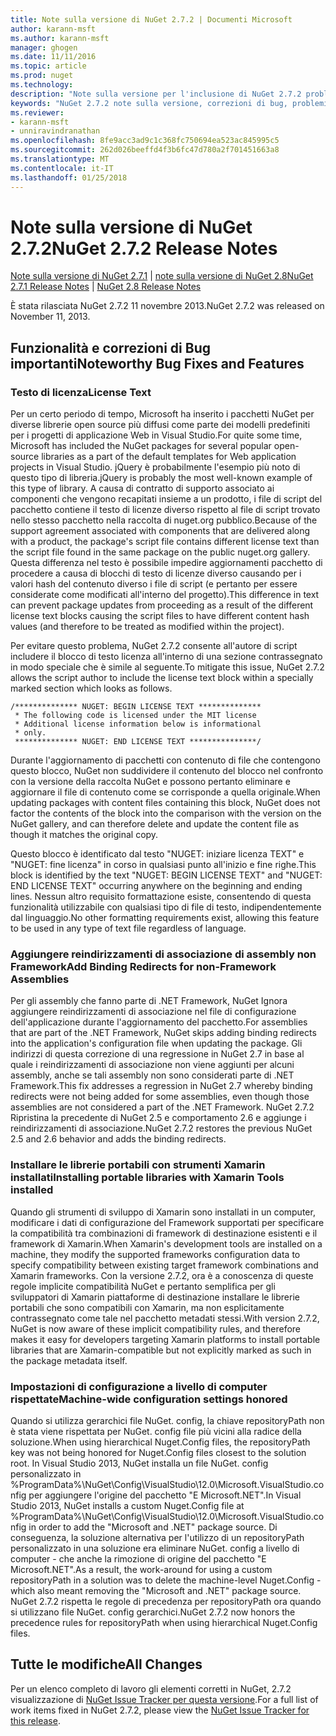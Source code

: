 ```yaml
---
title: Note sulla versione di NuGet 2.7.2 | Documenti Microsoft
author: karann-msft
ms.author: karann-msft
manager: ghogen
ms.date: 11/11/2016
ms.topic: article
ms.prod: nuget
ms.technology: 
description: "Note sulla versione per l'inclusione di NuGet 2.7.2 problemi noti, correzioni di bug, le funzionalità aggiunte e dcr."
keywords: "NuGet 2.7.2 note sulla versione, correzioni di bug, problemi noti, aggiunta di funzionalità, eseguire"
ms.reviewer:
- karann-msft
- unniravindranathan
ms.openlocfilehash: 8fe9acc3ad9c1c368fc750694ea523ac845995c5
ms.sourcegitcommit: 262d026beeffd4f3b6fc47d780a2f701451663a8
ms.translationtype: MT
ms.contentlocale: it-IT
ms.lasthandoff: 01/25/2018
---
```

# <a name="nuget-272-release-notes"></a><span data-ttu-id="5323e-104">Note sulla versione di NuGet 2.7.2</span><span class="sxs-lookup"><span data-stu-id="5323e-104">NuGet 2.7.2 Release Notes</span></span>

<span data-ttu-id="5323e-105">[Note sulla versione di NuGet 2.7.1](../release-notes/nuget-2.7.1.md) | [note sulla versione di NuGet 2.8](../release-notes/nuget-2.8.md)</span><span class="sxs-lookup"><span data-stu-id="5323e-105">[NuGet 2.7.1 Release Notes](../release-notes/nuget-2.7.1.md) | [NuGet 2.8 Release Notes](../release-notes/nuget-2.8.md)</span></span>

<span data-ttu-id="5323e-106">È stata rilasciata NuGet 2.7.2 11 novembre 2013.</span><span class="sxs-lookup"><span data-stu-id="5323e-106">NuGet 2.7.2 was released on November 11, 2013.</span></span>

## <a name="noteworthy-bug-fixes-and-features"></a><span data-ttu-id="5323e-107">Funzionalità e correzioni di Bug importanti</span><span class="sxs-lookup"><span data-stu-id="5323e-107">Noteworthy Bug Fixes and Features</span></span>

### <a name="license-text"></a><span data-ttu-id="5323e-108">Testo di licenza</span><span class="sxs-lookup"><span data-stu-id="5323e-108">License Text</span></span>
<span data-ttu-id="5323e-109">Per un certo periodo di tempo, Microsoft ha inserito i pacchetti NuGet per diverse librerie open source più diffusi come parte dei modelli predefiniti per i progetti di applicazione Web in Visual Studio.</span><span class="sxs-lookup"><span data-stu-id="5323e-109">For quite some time, Microsoft has included the NuGet packages for several popular open-source libraries as a part of the default templates for Web application projects in Visual Studio.</span></span> <span data-ttu-id="5323e-110">jQuery è probabilmente l'esempio più noto di questo tipo di libreria.</span><span class="sxs-lookup"><span data-stu-id="5323e-110">jQuery is probably the most well-known example of this type of library.</span></span> <span data-ttu-id="5323e-111">A causa di contratto di supporto associato ai componenti che vengono recapitati insieme a un prodotto, i file di script del pacchetto contiene il testo di licenze diverso rispetto al file di script trovato nello stesso pacchetto nella raccolta di nuget.org pubblico.</span><span class="sxs-lookup"><span data-stu-id="5323e-111">Because of the support agreement associated with components that are delivered along with a product, the package's script file contains different license text than the script file found in the same package on the public nuget.org gallery.</span></span> <span data-ttu-id="5323e-112">Questa differenza nel testo è possibile impedire aggiornamenti pacchetto di procedere a causa di blocchi di testo di licenze diverso causando per i valori hash del contenuto diverso i file di script (e pertanto per essere considerate come modificati all'interno del progetto).</span><span class="sxs-lookup"><span data-stu-id="5323e-112">This difference in text can prevent package updates from proceeding as a result of the different license text blocks causing the script files to have different content hash values (and therefore to be treated as modified within the project).</span></span>

<span data-ttu-id="5323e-113">Per evitare questo problema, NuGet 2.7.2 consente all'autore di script includere il blocco di testo licenza all'interno di una sezione contrassegnato in modo speciale che è simile al seguente.</span><span class="sxs-lookup"><span data-stu-id="5323e-113">To mitigate this issue, NuGet 2.7.2 allows the script author to include the license text block within a specially marked section which looks as follows.</span></span>

    /************** NUGET: BEGIN LICENSE TEXT **************
     * The following code is licensed under the MIT license
     * Additional license information below is informational
     * only.
     ************** NUGET: END LICENSE TEXT ***************/

<span data-ttu-id="5323e-114">Durante l'aggiornamento di pacchetti con contenuto di file che contengono questo blocco, NuGet non suddividere il contenuto del blocco nel confronto con la versione della raccolta NuGet e possono pertanto eliminare e aggiornare il file di contenuto come se corrisponde a quella originale.</span><span class="sxs-lookup"><span data-stu-id="5323e-114">When updating packages with content files containing this block, NuGet does not factor the contents of the block into the comparison with the version on the NuGet gallery, and can therefore delete and update the content file as though it matches the original copy.</span></span>

<span data-ttu-id="5323e-115">Questo blocco è identificato dal testo "NUGET: iniziare licenza TEXT" e "NUGET: fine licenza" in corso in qualsiasi punto all'inizio e fine righe.</span><span class="sxs-lookup"><span data-stu-id="5323e-115">This block is identified by the text "NUGET: BEGIN LICENSE TEXT" and "NUGET: END LICENSE TEXT" occurring anywhere on the beginning and ending lines.</span></span>  <span data-ttu-id="5323e-116">Nessun altro requisito formattazione esiste, consentendo di questa funzionalità utilizzabile con qualsiasi tipo di file di testo, indipendentemente dal linguaggio.</span><span class="sxs-lookup"><span data-stu-id="5323e-116">No other formatting requirements exist, allowing this feature to be used in any type of text file regardless of language.</span></span>

### <a name="add-binding-redirects-for-non-framework-assemblies"></a><span data-ttu-id="5323e-117">Aggiungere reindirizzamenti di associazione di assembly non Framework</span><span class="sxs-lookup"><span data-stu-id="5323e-117">Add Binding Redirects for non-Framework Assemblies</span></span>
<span data-ttu-id="5323e-118">Per gli assembly che fanno parte di .NET Framework, NuGet Ignora aggiungere reindirizzamenti di associazione nel file di configurazione dell'applicazione durante l'aggiornamento del pacchetto.</span><span class="sxs-lookup"><span data-stu-id="5323e-118">For assemblies that are part of the .NET Framework, NuGet skips adding binding redirects into the application's configuration file when updating the package.</span></span> <span data-ttu-id="5323e-119">Gli indirizzi di questa correzione di una regressione in NuGet 2.7 in base al quale i reindirizzamenti di associazione non viene aggiunti per alcuni assembly, anche se tali assembly non sono considerati parte di .NET Framework.</span><span class="sxs-lookup"><span data-stu-id="5323e-119">This fix addresses a regression in NuGet 2.7 whereby binding redirects were not being added for some assemblies, even though those assemblies are not considered a part of the .NET Framework.</span></span> <span data-ttu-id="5323e-120">NuGet 2.7.2 Ripristina la precedente di NuGet 2.5 e comportamento 2.6 e aggiunge i reindirizzamenti di associazione.</span><span class="sxs-lookup"><span data-stu-id="5323e-120">NuGet 2.7.2 restores the previous NuGet 2.5 and 2.6 behavior and adds the binding redirects.</span></span>

### <a name="installing-portable-libraries-with-xamarin-tools-installed"></a><span data-ttu-id="5323e-121">Installare le librerie portabili con strumenti Xamarin installati</span><span class="sxs-lookup"><span data-stu-id="5323e-121">Installing portable libraries with Xamarin Tools installed</span></span>
<span data-ttu-id="5323e-122">Quando gli strumenti di sviluppo di Xamarin sono installati in un computer, modificare i dati di configurazione del Framework supportati per specificare la compatibilità tra combinazioni di framework di destinazione esistenti e il framework di Xamarin.</span><span class="sxs-lookup"><span data-stu-id="5323e-122">When Xamarin's development tools are installed on a machine, they modify the supported frameworks configuration data to specify compatibility between existing target framework combinations and Xamarin frameworks.</span></span> <span data-ttu-id="5323e-123">Con la versione 2.7.2, ora è a conoscenza di queste regole implicite compatibilità NuGet e pertanto semplifica per gli sviluppatori di Xamarin piattaforme di destinazione installare le librerie portabili che sono compatibili con Xamarin, ma non esplicitamente contrassegnato come tale nel pacchetto metadati stessi.</span><span class="sxs-lookup"><span data-stu-id="5323e-123">With version 2.7.2, NuGet is now aware of these implicit compatibility rules, and therefore makes it easy for developers targeting Xamarin platforms to install portable libraries that are Xamarin-compatible but not explicitly marked as such in the package metadata itself.</span></span>

### <a name="machine-wide-configuration-settings-honored"></a><span data-ttu-id="5323e-124">Impostazioni di configurazione a livello di computer rispettate</span><span class="sxs-lookup"><span data-stu-id="5323e-124">Machine-wide configuration settings honored</span></span>
<span data-ttu-id="5323e-125">Quando si utilizza gerarchici file NuGet. config, la chiave repositoryPath non è stata viene rispettata per NuGet. config file più vicini alla radice della soluzione.</span><span class="sxs-lookup"><span data-stu-id="5323e-125">When using hierarchical Nuget.Config files, the repositoryPath key was not being honored for Nuget.Config files closest to the solution root.</span></span> <span data-ttu-id="5323e-126">In Visual Studio 2013, NuGet installa un file NuGet. config personalizzato in %ProgramData%\NuGet\Config\VisualStudio\12.0\Microsoft.VisualStudio.config per aggiungere l'origine del pacchetto "E Microsoft.NET".</span><span class="sxs-lookup"><span data-stu-id="5323e-126">In Visual Studio 2013, NuGet installs a custom Nuget.Config file at %ProgramData%\NuGet\Config\VisualStudio\12.0\Microsoft.VisualStudio.config in order to add the "Microsoft and .NET" package source.</span></span> <span data-ttu-id="5323e-127">Di conseguenza, la soluzione alternativa per l'utilizzo di un repositoryPath personalizzato in una soluzione era eliminare NuGet. config a livello di computer - che anche la rimozione di origine del pacchetto "E Microsoft.NET".</span><span class="sxs-lookup"><span data-stu-id="5323e-127">As a result, the work-around for using a custom repositoryPath in a solution was to delete the machine-level Nuget.Config - which also meant removing the "Microsoft and .NET" package source.</span></span> <span data-ttu-id="5323e-128">NuGet 2.7.2 rispetta le regole di precedenza per repositoryPath ora quando si utilizzano file NuGet. config gerarchici.</span><span class="sxs-lookup"><span data-stu-id="5323e-128">NuGet 2.7.2 now honors the precedence rules for repositoryPath when using hierarchical Nuget.Config files.</span></span>

## <a name="all-changes"></a><span data-ttu-id="5323e-129">Tutte le modifiche</span><span class="sxs-lookup"><span data-stu-id="5323e-129">All Changes</span></span>
<span data-ttu-id="5323e-130">Per un elenco completo di lavoro gli elementi corretti in NuGet, 2.7.2 visualizzazione di [NuGet Issue Tracker per questa versione](https://nuget.codeplex.com/workitem/list/advanced?keyword=&status=All&type=All&priority=All&release=NuGet%202.7.2&assignedTo=All&component=All&sortField=LastUpdatedDate&sortDirection=Descending&page=0&reasonClosed=Fixed).</span><span class="sxs-lookup"><span data-stu-id="5323e-130">For a full list of work items fixed in NuGet 2.7.2, please view the [NuGet Issue Tracker for this release](https://nuget.codeplex.com/workitem/list/advanced?keyword=&status=All&type=All&priority=All&release=NuGet%202.7.2&assignedTo=All&component=All&sortField=LastUpdatedDate&sortDirection=Descending&page=0&reasonClosed=Fixed).</span></span>

